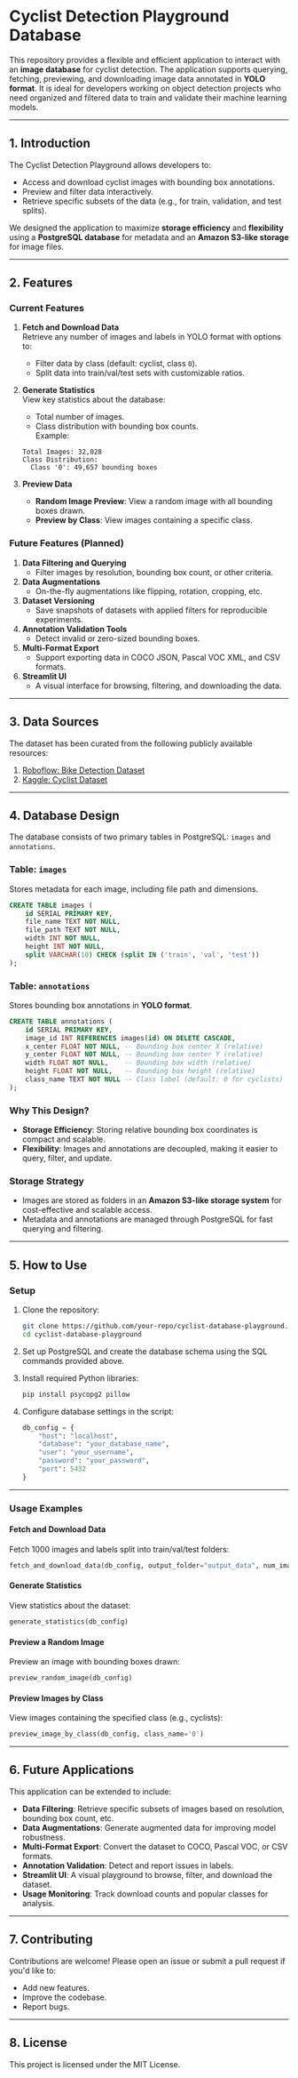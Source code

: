 
# **Cyclist Detection Playground Database**

This repository provides a flexible and efficient application to interact with an **image database** for cyclist detection. The application supports querying, fetching, previewing, and downloading image data annotated in **YOLO format**. It is ideal for developers working on object detection projects who need organized and filtered data to train and validate their machine learning models.

---

## **1. Introduction**

The Cyclist Detection Playground allows developers to:
- Access and download cyclist images with bounding box annotations.
- Preview and filter data interactively.
- Retrieve specific subsets of the data (e.g., for train, validation, and test splits).

We designed the application to maximize **storage efficiency** and **flexibility** using a **PostgreSQL database** for metadata and an **Amazon S3-like storage** for image files.

---

## **2. Features**

### **Current Features**
1. **Fetch and Download Data**  
   Retrieve any number of images and labels in YOLO format with options to:
   - Filter data by class (default: cyclist, class `0`).
   - Split data into train/val/test sets with customizable ratios.

2. **Generate Statistics**  
   View key statistics about the database:
   - Total number of images.
   - Class distribution with bounding box counts.  
   Example:
   ```
   Total Images: 32,028
   Class Distribution:
     Class '0': 49,657 bounding boxes
   ```

3. **Preview Data**  
   - **Random Image Preview**: View a random image with all bounding boxes drawn.
   - **Preview by Class**: View images containing a specific class.

### **Future Features (Planned)**
1. **Data Filtering and Querying**  
   - Filter images by resolution, bounding box count, or other criteria.
2. **Data Augmentations**  
   - On-the-fly augmentations like flipping, rotation, cropping, etc.
3. **Dataset Versioning**  
   - Save snapshots of datasets with applied filters for reproducible experiments.
4. **Annotation Validation Tools**  
   - Detect invalid or zero-sized bounding boxes.
5. **Multi-Format Export**  
   - Support exporting data in COCO JSON, Pascal VOC XML, and CSV formats.
6. **Streamlit UI**  
   - A visual interface for browsing, filtering, and downloading the data.

---

## **3. Data Sources**

The dataset has been curated from the following publicly available resources:
1. [Roboflow: Bike Detection Dataset](https://universe.roboflow.com/bicycle-detection/bike-detect-ct/dataset/5#)
2. [Kaggle: Cyclist Dataset](https://www.kaggle.com/datasets/semiemptyglass/cyclist-dataset)

---

## **4. Database Design**

The database consists of two primary tables in PostgreSQL: `images` and `annotations`.

### **Table: `images`**
Stores metadata for each image, including file path and dimensions.

```sql
CREATE TABLE images (
    id SERIAL PRIMARY KEY,
    file_name TEXT NOT NULL,
    file_path TEXT NOT NULL,
    width INT NOT NULL,
    height INT NOT NULL,
    split VARCHAR(10) CHECK (split IN ('train', 'val', 'test'))
);
```

### **Table: `annotations`**
Stores bounding box annotations in **YOLO format**.

```sql
CREATE TABLE annotations (
    id SERIAL PRIMARY KEY,
    image_id INT REFERENCES images(id) ON DELETE CASCADE,
    x_center FLOAT NOT NULL, -- Bounding box center X (relative)
    y_center FLOAT NOT NULL, -- Bounding box center Y (relative)
    width FLOAT NOT NULL,    -- Bounding box width (relative)
    height FLOAT NOT NULL,   -- Bounding box height (relative)
    class_name TEXT NOT NULL -- Class label (default: 0 for cyclists)
);
```

### **Why This Design?**
- **Storage Efficiency**: Storing relative bounding box coordinates is compact and scalable.
- **Flexibility**: Images and annotations are decoupled, making it easier to query, filter, and update.

### **Storage Strategy**
- Images are stored as folders in an **Amazon S3-like storage system** for cost-effective and scalable access.
- Metadata and annotations are managed through PostgreSQL for fast querying and filtering.

---

## **5. How to Use**

### **Setup**
1. Clone the repository:
   ```bash
   git clone https://github.com/your-repo/cyclist-database-playground.git
   cd cyclist-database-playground
   ```
2. Set up PostgreSQL and create the database schema using the SQL commands provided above.

3. Install required Python libraries:
   ```bash
   pip install psycopg2 pillow
   ```

4. Configure database settings in the script:
   ```python
   db_config = {
       "host": "localhost",
       "database": "your_database_name",
       "user": "your_username",
       "password": "your_password",
       "port": 5432
   }
   ```

---

### **Usage Examples**

#### **Fetch and Download Data**
Fetch 1000 images and labels split into train/val/test folders:
```python
fetch_and_download_data(db_config, output_folder="output_data", num_images=1000)
```

#### **Generate Statistics**
View statistics about the dataset:
```python
generate_statistics(db_config)
```

#### **Preview a Random Image**
Preview an image with bounding boxes drawn:
```python
preview_random_image(db_config)
```

#### **Preview Images by Class**
View images containing the specified class (e.g., cyclists):
```python
preview_image_by_class(db_config, class_name='0')
```

---

## **6. Future Applications**

This application can be extended to include:
- **Data Filtering**: Retrieve specific subsets of images based on resolution, bounding box count, etc.
- **Data Augmentations**: Generate augmented data for improving model robustness.
- **Multi-Format Export**: Convert the dataset to COCO, Pascal VOC, or CSV formats.
- **Annotation Validation**: Detect and report issues in labels.
- **Streamlit UI**: A visual playground to browse, filter, and download the dataset.
- **Usage Monitoring**: Track download counts and popular classes for analysis.

---

## **7. Contributing**

Contributions are welcome! Please open an issue or submit a pull request if you'd like to:
- Add new features.
- Improve the codebase.
- Report bugs.

---

## **8. License**

This project is licensed under the MIT License.
